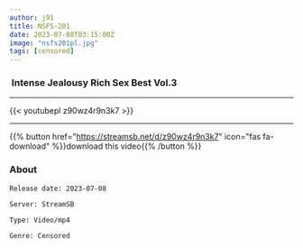 ```yaml
---
author: j91
title: NSFS-201
date: 2023-07-08T03:15:00Z
image: "nsfs201pl.jpg"
tags: [censored]
---
```


###  Intense Jealousy Rich Sex Best Vol.3
___

{{< youtubepl z90wz4r9n3k7 >}}
___

{{% button href="https://streamsb.net/d/z90wz4r9n3k7" icon="fas fa-download" %}}download this video{{% /button %}}
### About

`Release date: 2023-07-08`

`Server: StreamSB`

`Type: Video/mp4`

`Genre:	Censored`